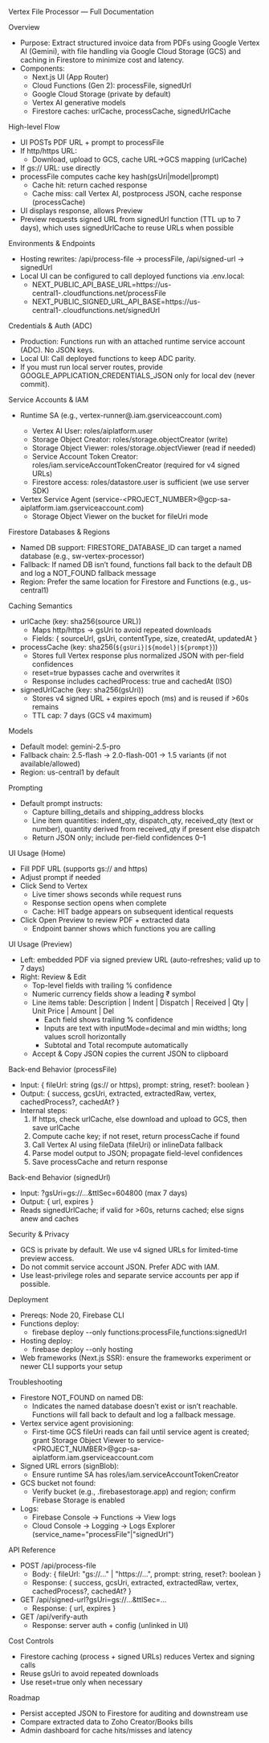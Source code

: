 Vertex File Processor — Full Documentation

Overview
- Purpose: Extract structured invoice data from PDFs using Google Vertex AI (Gemini), with file handling via Google Cloud Storage (GCS) and caching in Firestore to minimize cost and latency.
- Components:
  - Next.js UI (App Router)
  - Cloud Functions (Gen 2): processFile, signedUrl
  - Google Cloud Storage (private by default)
  - Vertex AI generative models
  - Firestore caches: urlCache, processCache, signedUrlCache

High-level Flow
- UI POSTs PDF URL + prompt to processFile
- If http/https URL:
  - Download, upload to GCS, cache URL→GCS mapping (urlCache)
- If gs:// URL: use directly
- processFile computes cache key hash(gsUri|model|prompt)
  - Cache hit: return cached response
  - Cache miss: call Vertex AI, postprocess JSON, cache response (processCache)
- UI displays response, allows Preview
- Preview requests signed URL from signedUrl function (TTL up to 7 days), which uses signedUrlCache to reuse URLs when possible

Environments & Endpoints
- Hosting rewrites: /api/process-file → processFile, /api/signed-url → signedUrl
- Local UI can be configured to call deployed functions via .env.local:
  - NEXT_PUBLIC_API_BASE_URL=https://us-central1-<project>.cloudfunctions.net/processFile
  - NEXT_PUBLIC_SIGNED_URL_API_BASE=https://us-central1-<project>.cloudfunctions.net/signedUrl

Credentials & Auth (ADC)
- Production: Functions run with an attached runtime service account (ADC). No JSON keys.
- Local UI: Call deployed functions to keep ADC parity.
- If you must run local server routes, provide GOOGLE_APPLICATION_CREDENTIALS_JSON only for local dev (never commit).

Service Accounts & IAM
- Runtime SA (e.g., vertex-runner@<project>.iam.gserviceaccount.com)
  - Vertex AI User: roles/aiplatform.user
  - Storage Object Creator: roles/storage.objectCreator (write)
  - Storage Object Viewer: roles/storage.objectViewer (read if needed)
  - Service Account Token Creator: roles/iam.serviceAccountTokenCreator (required for v4 signed URLs)
  - Firestore access: roles/datastore.user is sufficient (we use server SDK)
- Vertex Service Agent (service-<PROJECT_NUMBER>@gcp-sa-aiplatform.iam.gserviceaccount.com)
  - Storage Object Viewer on the bucket for fileUri mode

Firestore Databases & Regions
- Named DB support: FIRESTORE_DATABASE_ID can target a named database (e.g., sw-vertex-processor)
- Fallback: If named DB isn’t found, functions fall back to the default DB and log a NOT_FOUND fallback message
- Region: Prefer the same location for Firestore and Functions (e.g., us-central1)

Caching Semantics
- urlCache (key: sha256(source URL))
  - Maps http/https → gsUri to avoid repeated downloads
  - Fields: { sourceUrl, gsUri, contentType, size, createdAt, updatedAt }
- processCache (key: sha256(`${gsUri}|${model}|${prompt}`))
  - Stores full Vertex response plus normalized JSON with per-field confidences
  - reset=true bypasses cache and overwrites it
  - Response includes cachedProcess: true and cachedAt (ISO)
- signedUrlCache (key: sha256(gsUri))
  - Stores v4 signed URL + expires epoch (ms) and is reused if >60s remains
  - TTL cap: 7 days (GCS v4 maximum)

Models
- Default model: gemini-2.5-pro
- Fallback chain: 2.5-flash → 2.0-flash-001 → 1.5 variants (if not available/allowed)
- Region: us-central1 by default

Prompting
- Default prompt instructs:
  - Capture billing_details and shipping_address blocks
  - Line item quantities: indent_qty, dispatch_qty, received_qty (text or number), quantity derived from received_qty if present else dispatch
  - Return JSON only; include per-field confidences 0–1

UI Usage (Home)
- Fill PDF URL (supports gs:// and https)
- Adjust prompt if needed
- Click Send to Vertex
  - Live timer shows seconds while request runs
  - Response section opens when complete
  - Cache: HIT badge appears on subsequent identical requests
- Click Open Preview to review PDF + extracted data
  - Endpoint banner shows which functions you are calling

UI Usage (Preview)
- Left: embedded PDF via signed preview URL (auto-refreshes; valid up to 7 days)
- Right: Review & Edit
  - Top-level fields with trailing % confidence
  - Numeric currency fields show a leading ₹ symbol
  - Line items table: Description | Indent | Dispatch | Received | Qty | Unit Price | Amount | Del
    - Each field shows trailing % confidence
    - Inputs are text with inputMode=decimal and min widths; long values scroll horizontally
    - Subtotal and Total recompute automatically
  - Accept & Copy JSON copies the current JSON to clipboard

Back-end Behavior (processFile)
- Input: { fileUrl: string (gs:// or https), prompt: string, reset?: boolean }
- Output: { success, gcsUri, extracted, extractedRaw, vertex, cachedProcess?, cachedAt? }
- Internal steps:
  1) If https, check urlCache, else download and upload to GCS, then save urlCache
  2) Compute cache key; if not reset, return processCache if found
  3) Call Vertex AI using fileData (fileUri) or inlineData fallback
  4) Parse model output to JSON; propagate field-level confidences
  5) Save processCache and return response

Back-end Behavior (signedUrl)
- Input: ?gsUri=gs://...&ttlSec=604800 (max 7 days)
- Output: { url, expires }
- Reads signedUrlCache; if valid for >60s, returns cached; else signs anew and caches

Security & Privacy
- GCS is private by default. We use v4 signed URLs for limited-time preview access.
- Do not commit service account JSON. Prefer ADC with IAM.
- Use least-privilege roles and separate service accounts per app if possible.

Deployment
- Prereqs: Node 20, Firebase CLI
- Functions deploy:
  - firebase deploy --only functions:processFile,functions:signedUrl
- Hosting deploy:
  - firebase deploy --only hosting
- Web frameworks (Next.js SSR): ensure the frameworks experiment or newer CLI supports your setup

Troubleshooting
- Firestore NOT_FOUND on named DB:
  - Indicates the named database doesn’t exist or isn’t reachable. Functions will fall back to default and log a fallback message.
- Vertex service agent provisioning:
  - First-time GCS fileUri reads can fail until service agent is created; grant Storage Object Viewer to service-<PROJECT_NUMBER>@gcp-sa-aiplatform.iam.gserviceaccount.com
- Signed URL errors (signBlob):
  - Ensure runtime SA has roles/iam.serviceAccountTokenCreator
- GCS bucket not found:
  - Verify bucket (e.g., <project>.firebasestorage.app) and region; confirm Firebase Storage is enabled
- Logs:
  - Firebase Console → Functions → View logs
  - Cloud Console → Logging → Logs Explorer (service_name="processFile"|"signedUrl")

API Reference
- POST /api/process-file
  - Body: { fileUrl: "gs://..." | "https://...", prompt: string, reset?: boolean }
  - Response: { success, gcsUri, extracted, extractedRaw, vertex, cachedProcess?, cachedAt? }
- GET /api/signed-url?gsUri=gs://...&ttlSec=...
  - Response: { url, expires }
- GET /api/verify-auth
  - Response: server auth + config (unlinked in UI)

Cost Controls
- Firestore caching (process + signed URLs) reduces Vertex and signing calls
- Reuse gsUri to avoid repeated downloads
- Use reset=true only when necessary

Roadmap
- Persist accepted JSON to Firestore for auditing and downstream use
- Compare extracted data to Zoho Creator/Books bills
- Admin dashboard for cache hits/misses and latency

